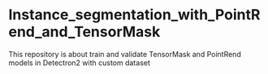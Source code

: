 # Instance_segmentation_with_PointRend_and_TensorMask
This repository is about train and validate TensorMask and PointRend models in Detectron2 with custom dataset
